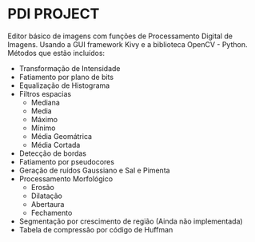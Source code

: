 # PDI PROJECT
Editor básico de imagens com funções de Processamento Digital de Imagens. Usando a GUI framework Kivy e  a biblioteca OpenCV - Python.
Métodos que estão incluídos:
- Transformação de Intensidade
- Fatiamento por plano de bits
- Equalização de Histograma
- Filtros espacias 
   - Mediana
   - Media
   - Máximo
   - Mínimo
   - Média Geomátrica
   - Média Cortada
- Detecção de bordas
- Fatiamento por pseudocores
- Geração de ruídos Gaussiano e Sal e Pimenta
- Processamento Morfológico
  - Erosão
  - Dilatação
  - Abertaura
  - Fechamento
- Segmentação por crescimento de região (Ainda não implementada)
- Tabela de compressão por código de Huffman

